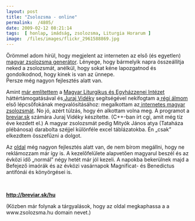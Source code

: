 ```yaml
---
layout: post
title: "Zsolozsma - online"
permalink:  /4805/ 
date: 2009-02-12 08:21:14
tags:  [ honlap, imádság, zsolozsma, Liturgia Horarum ] 
image:  /files/images/flickr_2961588869.jpg 
---
```

Örömmel adom hírül, hogy megjelent az interneten az első (és egyetlen)<a href="http://breviar.sk/hu"> magyar zsolozsma generátor</a>. Lényege, hogy bármelyik napra összeállítja neked a zsolozsmát, anélkül, hogy sokat kéne lapozgatnod és gondolkodnod, hogy kinek is van az ünnepe.  
 Persze még nagyon fejlesztés alatt van.



<!--break-->

Amint <a href="/4778#comment-169">már említettem</a> a <a href="http://www.malezi.hu">Magyar Liturgikus és Egyházzenei Intézet</a> háttértámogatásával és<a href="http://www.iskra.sk/duurko/index.htm"> Juraj Vidéky</a> segítségével nekifogtam a<a href="/4778"> régi álmom</a> első lépcsőfokának megvalósításához: megalkottam az<a href="http://breviar.sk/hu"> internetes magyar zsolozsmát</a>. No jó, azért túlzás, hogy én alkottam volna meg. A programot a <a href="http://breviar.sk">breviar.sk</a> számára Juraj Vidéky készítette. (C++-ban írt cgi, amit még tíz éve kezdett el.) A magyar zsolozsmát pedig Mityók János atya (Tataháza plébánosa) darabolta széjjel különféle excel táblázatokba. Én „csak” elkezdtem összefűzni a dolgot.

Az <a href="http://breviar.sk/hu">oldal</a> még nagyon fejlesztés alatt van, de nem bírom megállni, hogy ne reklámozzam már így is. A kezelőfelülete alapvetően magyarul beszél és az évközi idő „normál” négy hetét már jól kezeli. A napokba bekerülnek majd a Befejező imaórák és az évközi vasárnapok Magnificat- és Benedictus antifónái és könyörgései is.

&nbsp;

<p class="rtecenter"><a href="http://breviar.sk/hu"><strong>http://breviar.sk/hu</strong></a></p><p class="rtecenter">(Közben már folynak a tárgyalások, hogy az oldal megkaphassa a a www.zsolozsma.hu domain nevet.)  
&nbsp;</p>